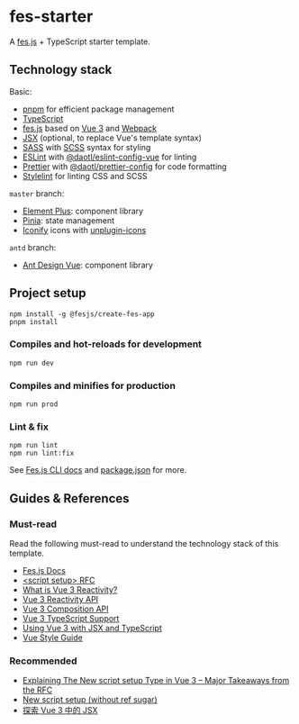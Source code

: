# fes-starter

A [fes.js](https://github.com/WeBankFinTech/fes.js) + TypeScript starter template.

## Technology stack

Basic:

- [pnpm](https://pnpm.io/) for efficient package management
- [TypeScript](https://www.typescriptlang.org/)
- [fes.js](https://github.com/WeBankFinTech/fes.js) based on [Vue 3](https://v3.vuejs.org/) and [Webpack](https://webpack.js.org/)
- [JSX](https://v3.vuejs.org/guide/render-function.html#jsx) (optional, to replace Vue's template syntax)
- [SASS](https://sass-lang.com/) with [SCSS](https://sass-lang.com/documentation/syntax#scss) syntax for styling
- [ESLint](https://eslint.org/) with [@daotl/eslint-config-vue](https://github.com/daotl/web-style-configs#using-eslint-config) for linting
- [Prettier](https://prettier.io/) with [@daotl/prettier-config](https://github.com/daotl/web-style-configs#using-prettier-config) for code formatting
- [Stylelint](https://stylelint.io/) for linting CSS and SCSS

`master` branch:

- [Element Plus](https://element-plus.org/): component library
- [Pinia](https://pinia.vuejs.org/): state management
- [Iconify](https://iconify.design/) icons with [unplugin-icons](https://github.com/antfu/unplugin-icons)

`antd` branch:

- [Ant Design Vue](https://www.antdv.com/): component library

## Project setup

```shell
npm install -g @fesjs/create-fes-app
pnpm install
```

### Compiles and hot-reloads for development

```shell
npm run dev
```

### Compiles and minifies for production

```shell
npm run prod
```

### Lint & fix

```shell
npm run lint
npm run lint:fix
```

See [Fes.js CLI docs](https://winixt.gitee.io/fesjs/zh/reference/cli/) and [package.json](./package.json) for more.

## Guides & References

### Must-read

Read the following must-read to understand the technology stack of this template.

- [Fes.js Docs](https://winixt.gitee.io/fesjs/zh/guide/)
- [\<script setup> RFC](https://github.com/vuejs/rfcs/blob/script-setup-2/active-rfcs/0000-script-setup.md)
- [What is Vue 3 Reactivity?](https://v3.vuejs.org/guide/reactivity.html#what-is-reactivity)
- [Vue 3 Reactivity API](https://v3.vuejs.org/api/reactivity-api.html)
- [Vue 3 Composition API](https://v3.vuejs.org/api/composition-api.html)
- [Vue 3 TypeScript Support](https://v3.vuejs.org/guide/typescript-support.html#annotating-props)
- [Using Vue 3 with JSX and TypeScript](https://bypaulshen.com/posts/vue-3-jsx-typescript)
- [Vue Style Guide](https://v3.vuejs.org/style-guide/)

### Recommended

- [Explaining The New script setup Type in Vue 3 – Major Takeaways from the RFC](https://learnvue.co/2021/05/explaining-the-new-script-setup-type-in-vue-3-major-takeaways-from-the-rfc/)
- [New script setup (without ref sugar)](https://github.com/vuejs/rfcs/pull/227)
- [探索 Vue 3 中的 JSX](https://juejin.cn/post/6965057432544346143)
